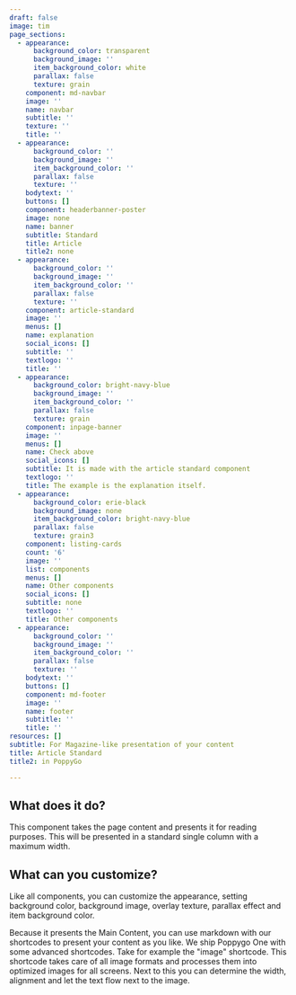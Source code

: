 ```yaml
---
draft: false
image: tim
page_sections:
  - appearance:
      background_color: transparent
      background_image: ''
      item_background_color: white
      parallax: false
      texture: grain
    component: md-navbar
    image: ''
    name: navbar
    subtitle: ''
    texture: ''
    title: ''
  - appearance:
      background_color: ''
      background_image: ''
      item_background_color: ''
      parallax: false
      texture: ''
    bodytext: ''
    buttons: []
    component: headerbanner-poster
    image: none
    name: banner
    subtitle: Standard
    title: Article
    title2: none
  - appearance:
      background_color: ''
      background_image: ''
      item_background_color: ''
      parallax: false
      texture: ''
    component: article-standard
    image: ''
    menus: []
    name: explanation
    social_icons: []
    subtitle: ''
    textlogo: ''
    title: ''
  - appearance:
      background_color: bright-navy-blue
      background_image: ''
      item_background_color: ''
      parallax: false
      texture: grain
    component: inpage-banner
    image: ''
    menus: []
    name: Check above
    social_icons: []
    subtitle: It is made with the article standard component
    textlogo: ''
    title: The example is the explanation itself.
  - appearance:
      background_color: erie-black
      background_image: none
      item_background_color: bright-navy-blue
      parallax: false
      texture: grain3
    component: listing-cards
    count: '6'
    image: ''
    list: components
    menus: []
    name: Other components
    social_icons: []
    subtitle: none
    textlogo: ''
    title: Other components
  - appearance:
      background_color: ''
      background_image: ''
      item_background_color: ''
      parallax: false
      texture: ''
    bodytext: ''
    buttons: []
    component: md-footer
    image: ''
    name: footer
    subtitle: ''
    title: ''
resources: []
subtitle: For Magazine-like presentation of your content
title: Article Standard
title2: in PoppyGo

---
```


## What does it do?
This component takes the page content and presents it for reading purposes.
This will be presented in a standard single column with a maximum width.

## What can you customize?
Like all components, you can customize the appearance, setting background color, background image, overlay texture, parallax effect and item background color.

Because it presents the Main Content, you can use markdown with our shortcodes to present your content as you like.
We ship Poppygo One with some advanced shortcodes. Take for example the "image" shortcode. This shortcode takes care of all image formats and processes them into optimized images for all screens. Next to this you can determine the width, alignment and let the text flow next to the image.

